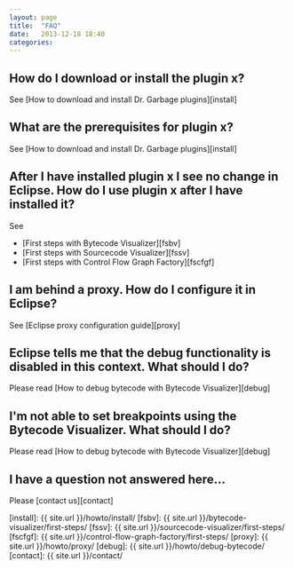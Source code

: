 ```yaml
---
layout: page
title:	"FAQ"
date:	2013-12-18 18:40
categories:
---
```


How do I download or install the plugin x?
------------------------------------------

See [How to download and install Dr. Garbage plugins][install]




What are the prerequisites for plugin x?
----------------------------------------

See [How to download and install Dr. Garbage plugins][install]




After I have installed plugin x I see no change in Eclipse. How do I use plugin x after I have installed it?
------------------------------------------------------------------------------------------------------------

See

* [First steps with Bytecode Visualizer][fsbv]
* [First steps with Sourcecode Visualizer][fssv]
* [First steps with Control Flow Graph Factory][fscfgf]




I am behind a proxy. How do I configure it in Eclipse?
------------------------------------------------------

See [Eclipse proxy configuration guide][proxy]




Eclipse tells me that the debug functionality is disabled in this context. What should I do?
--------------------------------------------------------------------------------------------

Please read [How to debug bytecode with Bytecode Visualizer][debug]




I'm not able to set breakpoints using the Bytecode Visualizer. What should I do?
--------------------------------------------------------------------------------

Please read [How to debug bytecode with Bytecode Visualizer][debug]




I have a question not answered here...
--------------------------------------

Please [contact us][contact]



[install]: {{ site.url }}/howto/install/
[fsbv]: {{ site.url }}/bytecode-visualizer/first-steps/
[fssv]: {{ site.url }}/sourcecode-visualizer/first-steps/
[fscfgf]: {{ site.url }}/control-flow-graph-factory/first-steps/
[proxy]: {{ site.url }}/howto/proxy/
[debug]: {{ site.url }}/howto/debug-bytecode/
[contact]: {{ site.url }}/contact/
